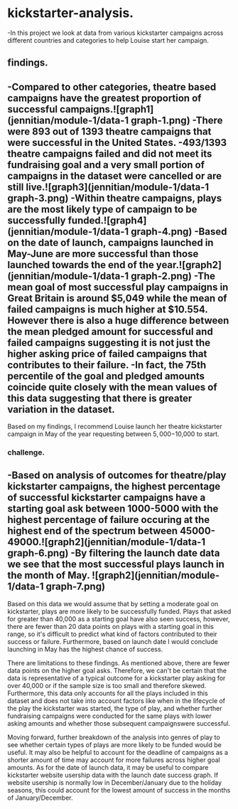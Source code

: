 # kickstarter-analysis.
-In this project we look at data from various kickstarter campaigns across different countries and categories to help Louise start her campaign.
## findings.
-Compared to other categories, theatre based campaigns have the greatest proportion of successful campaigns.![graph1](jennitian/module-1/data-1 graph-1.png)
-There were 893 out of 1393 theatre campaigns that were successful in the United States.
-493/1393 theatre campaigns failed and did not meet its fundraising goal and a very small portion of campaigns in the dataset were cancelled or are still live.![graph3](jennitian/module-1/data-1 graph-3.png)
-Within theatre campaigns, plays are the most likely type of campaign to be successfully funded.![graph4](jennitian/module-1/data-1 graph-4.png)
-Based on the date of launch, campaigns launched in May-June are more successful than those launched towards the end of the year.![graph2](jennitian/module-1/data-1 graph-2.png)
-The mean goal of most successful play campaigns in Great Britain is around $5,049 while the mean of failed campaigns is much higher at $10.554. However there is also a huge difference between the mean pledged amount for successful and failed campaigns suggesting it is not just the higher asking price of failed campaigns that contributes to their failure.
-In fact, the 75th percentile of the goal and pledged amounts coincide quite closely with the mean values of this data suggesting that there is greater variation in the dataset.
---
Based on my findings, I recommend Louise launch her theatre kickstarter campaign in May of the year requesting between $5,000-$10,000 to start. 

### challenge.
-Based on analysis of outcomes for theatre/play kickstarter campaigns, the highest percentage of successful kickstarter campaigns have a starting goal ask between 1000-5000 with the highest percentage of failure occuring at the highest end of the spectrum between 45000-49000.![graph2](jennitian/module-1/data-1 graph-6.png)
-By filtering the launch date data we see that the most successful plays launch in the month of May. ![graph2](jennitian/module-1/data-1 graph-7.png)
---
Based on this data we would assume that by setting a moderate goal on kickstarter, plays are more likely to be successfully funded. Plays that asked for greater than 40,000 as a starting goal have also seen success, however, there are fewer than 20 data points on plays with a starting goal in this range, so it's difficult to predict what kind of factors contributed to their success or failure.  Furthermore, based on launch date I would conclude launching in May has the highest chance of success. 

There are limitations to these findings. As mentioned above, there are fewer data points on the higher goal asks. Therefore, we can't be certain that the data is representative of a typical outcome for a kickstarter play asking for over 40,000 or if the sample size is too small and therefore skewed. Furthermore, this data only accounts for all the plays included in this dataset and does not take into account factors like when in the lifecycle of the play the kickstarter was started, the type of play, and whether further fundraising campaigns were conducted for the same plays with lower asking amounts and whether those subsequent campaignswere successful.

Moving forward, further breakdown of the analysis into genres of play to see whether certain types of plays are more likely to be funded would be useful. It may also be helpful to account for the deadline of campaigns as a shorter amount of time may account for more failures across higher goal amounts. As for the date of launch data, it may be useful to compare kickstarter website usership data with the launch date success graph. If website usership is normally low in December/January due to the holiday seasons, this could account for the lowest amount of success in the months of January/December.
